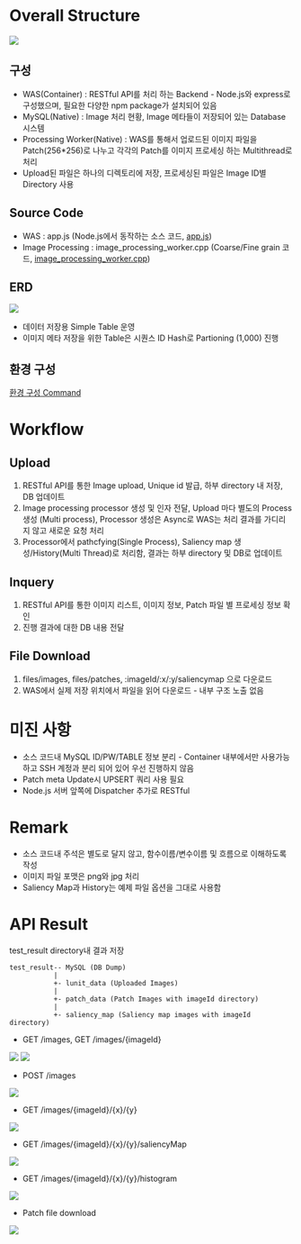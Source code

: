 # Overall Structure
<img src="images/overall_str.png">

## 구성
- WAS(Container) : RESTful API를 처리 하는 Backend - Node.js와 express로 구성했으며, 필요한 다양한 npm package가 설치되어 있음
- MySQL(Native) : Image 처리 현황, Image 메타들이 저장되어 있는 Database 시스템
- Processing Worker(Native) : WAS를 통해서 업로드된 이미지 파일을 Patch(256*256)로 나누고 각각의 Patch를 이미지 프로세싱 하는 Multithread로 처리 
- Upload된 파일은 하나의 디렉토리에 저장, 프로세싱된 파일은 Image ID별 Directory 사용

## Source Code
- WAS : app.js (Node.js에서 동작하는 소스 코드, 
[app.js](app.js))
- Image Processing : image_processing_worker.cpp (Coarse/Fine grain 코드, [image_processing_worker.cpp](image_processing_worker.cpp))

## ERD
<img src="images/erd.png">

- 데이터 저장용 Simple Table 운영
- 이미지 메타 저장을 위한 Table은 시퀀스 ID Hash로 Partioning (1,000) 진행

## 환경 구성

[환경 구성 Command](environment_configuration.md)

# Workflow
## Upload
1. RESTful API를 통한 Image upload, Unique id 발급, 하부 directory 내 저장, DB 업데이트
2. Image processing processor 생성 및 인자 전달, Upload 마다 별도의 Process 생성 (Multi process), Processor 생성은 Async로 WAS는 처리 결과를 가디리지 않고 새로운 요청 처리
3. Processor에서 pathcfying(Single Process), Saliency map 생성/History(Multi Thread)로 처리함, 결과는 하부 directory 및 DB로 업데이트

## Inquery
1. RESTful API를 통한 이미지 리스트, 이미지 정보, Patch 파일 별 프로세싱 정보 확인
2. 진행 결과에 대한 DB 내용 전달

## File Download
1. files/images, files/patches, :imageId/:x/:y/saliencymap 으로 다운로드
2. WAS에서 실제 저장 위치에서 파일을 읽어 다운로드 - 내부 구조 노출 없음

# 미진 사항
- 소스 코드내 MySQL ID/PW/TABLE 정보 분리 - Container 내부에서만 사용가능하고 SSH 계정과 분리 되어 있어 우선 진행하지 않음
- Patch meta Update시 UPSERT 쿼리 사용 필요
- Node.js 서버 앞쪽에 Dispatcher 추가로 RESTful 

# Remark
- 소스 코드내 주석은 별도로 달지 않고, 함수이름/변수이름 및 흐름으로 이해하도록 작성
- 이미지 파일 포맷은 png와 jpg 처리
- Saliency Map과 History는 예제 파일 옵션을 그대로 사용함

# API Result

test_result directory내 결과 저장

```
test_result-- MySQL (DB Dump)
           |
           +- lunit_data (Uploaded Images)
           |
           +- patch_data (Patch Images with imageId directory)
           |
           +- saliency_map (Saliency map images with imageId directory)
```

- GET /images, GET /images/{imageId}

<img src="images/result_01.png">
<img src="images/result_02.png">

- POST /images

<img src="images/result_03.png">

- GET /images/{imageId}/{x}/{y}

<img src="images/result_04.png">

- GET /images/{imageId}/{x}/{y}/saliencyMap

<img src="images/result_05.png">

- GET /images/{imageId}/{x}/{y}/histogram

<img src="images/result_06.png">

- Patch file download

<img src="images/result_07.png">
